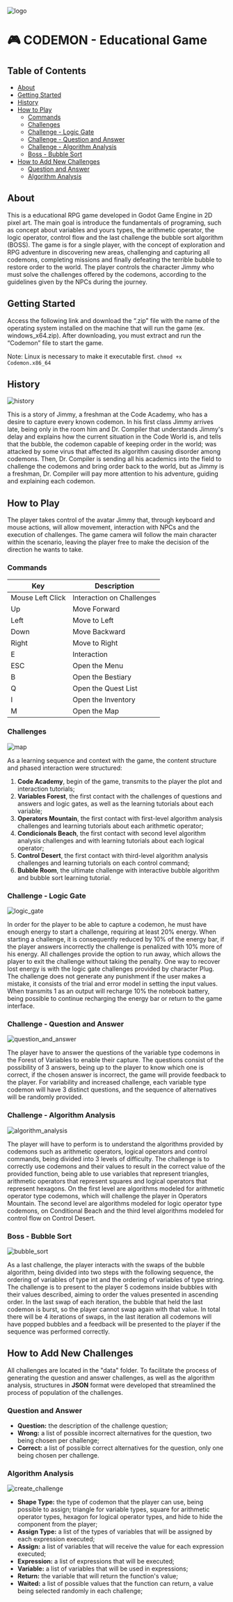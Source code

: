 ![logo](https://user-images.githubusercontent.com/52884069/128723241-695ab0a2-fa93-46a3-ad35-3da025cd965d.png)
# 🎮 CODEMON - Educational Game

## Table of Contents
- [About](#about)
- [Getting Started](#getting_started)
- [History](#history)
- [How to Play](#how_to_play)
  - [Commands](#commands)
  - [Challenges](#challenges)
  - [Challenge - Logic Gate](#challenge_1)
  - [Challenge - Question and Answer](#challenge_2)
  - [Challenge - Algorithm Analysis](#challenge_3)
  - [Boss - Bubble Sort](#boss)
- [How to Add New Challenges](#how_to_create_new_challenges)
  - [Question and Answer](#question_answer)
  - [Algorithm Analysis](#algorithm_analysis)

## About <a name = "about"></a>
This is a educational RPG game developed in Godot Game Engine in 2D pixel art. The main goal is introduce the fundamentals of programing, such as concept about variables and yours types, the arithmetic operator, the logic operator, control flow and the last challenge the bubble sort algorithm (BOSS). The game is for a single player, with the concept of exploration and RPG adventure in discovering new areas, challenging and capturing all codemons, completing missions and finally defeating the terrible bubble to restore order to the world. The player controls the character Jimmy who must solve the challenges offered by the codemons, according to the guidelines given by the NPCs during the journey.

## Getting Started <a name = "getting_started"></a>
Access the following link and download the “.zip” file with the name of the operating system installed on the machine that will run the game (ex. windows_x64.zip).
After downloading, you must extract and run the “Codemon” file to start the game.

Note: Linux is necessary to make it executable first.
```chmod +x Codemon.x86_64```

## History <a name = "history"></a>

![history](https://user-images.githubusercontent.com/52884069/128772988-62830d44-ebe8-4178-851b-51df7bf92364.png)

This is a story of Jimmy, a freshman at the Code Academy, who has a desire to capture every known codemon. In his first class Jimmy arrives late, being only in the room him and Dr. Compiler that understands Jimmy's delay and explains how the current situation in the Code World is, and tells that the bubble, the codemon capable of keeping order in the world; was attacked by some virus that affected its algorithm causing disorder among codemons. Then, Dr. Compiler is sending all his academics into the field to challenge the codemons and bring order back to the world, but as Jimmy is a freshman, Dr. Compiler will pay more attention to his adventure, guiding and explaining each codemon.

## How to Play <a name = "how_to_play"></a>
The player takes control of the avatar Jimmy that, through keyboard and mouse actions, will allow movement, interaction with NPCs and the execution of challenges. The game camera will follow the main character within the scenario, leaving the player free to make the decision of the direction he wants to take.
 
### Commands <a name = "commands"></a>
| Key | Description |
|--|--|
| Mouse Left Click | Interaction on Challenges |
| Up | Move Forward |
| Left| Move to Left |
| Down| Move Backward|
| Right| Move to Right |
| E | Interaction |
| ESC | Open the Menu |
| B | Open the Bestiary |
| Q | Open the Quest List |
| I | Open the Inventory|
| M | Open the Map |


### Challenges <a name = "challenges"></a>

![map](https://user-images.githubusercontent.com/52884069/128778385-305fec49-53aa-4b83-9ec5-eff77d0f7d41.png)

As a learning sequence and context with the game, the content structure and phased interaction were structured:
  1. **Code Academy**, begin of the game, transmits to the player the plot and interaction tutorials;
  2. **Variables Forest**, the first contact with the challenges of questions and answers and logic gates, as well as the learning tutorials about each variable;
  3. **Operators Mountain**, the first contact with first-level algorithm analysis challenges and learning tutorials about each arithmetic operator;
  4. **Condicionals Beach**, the first contact with second level algorithm analysis challenges and with learning tutorials about each logical operator;
  5. **Control Desert**, the first contact with third-level algorithm analysis challenges and learning tutorials on each control command;
  6. **Bubble Room**, the ultimate challenge with interactive bubble algorithm and bubble sort learning tutorial.

### Challenge - Logic Gate <a name = "challenge_1"></a>

![logic_gate](https://user-images.githubusercontent.com/52884069/128776113-b3f66229-783f-47cf-ab49-f0ccd8b7bee4.png)

In order for the player to be able to capture a codemon, he must have enough energy to start a challenge, requiring at least 20% energy. When starting a challenge, it is consequently reduced by 10% of the energy bar, if the player answers incorrectly the challenge is penalized with 10% more of his energy. All challenges provide the option to run away, which allows the player to exit the challenge without taking the penalty. One way to recover lost energy is with the logic gate challenges provided by character Plug. The challenge does not generate any punishment if the user makes a mistake, it consists of the trial and error model in setting the input values. When transmits 1 as an output will recharge 10% the notebook battery, being possible to continue recharging the energy bar or return to the game interface.

### Challenge - Question and Answer <a name = "challenge_2"></a>

![question_and_answer](https://user-images.githubusercontent.com/52884069/128776611-a6525aac-9c0b-49f4-8b1c-d63cabd3f941.png)

The player have to answer the questions of the variable type codemons in the Forest of Variables to enable their capture. The questions consist of the possibility of 3 answers, being up to the player to know which one is correct, if the chosen answer is incorrect, the game will provide feedback to the player. For variability and increased challenge, each variable type codemon will have 3 distinct questions, and the sequence of alternatives will be randomly provided.

### Challenge - Algorithm Analysis <a name = "challenge_3"></a>

![algorithm_analysis](https://user-images.githubusercontent.com/52884069/128777056-0d72e716-8e67-4b81-b73a-fd5d8e8fa2c9.png)

The player will have to perform is to understand the algorithms provided by codemons such as arithmetic operators, logical operators and control commands, being divided into 3 levels of difficulty. The challenge is to correctly use codemons and their values to result in the correct value of the provided function, being able to use variables that represent triangles, arithmetic operators that represent squares and logical operators that represent hexagons.
On the first level are algorithms modeled for arithmetic operator type codemons, which will challenge the player in Operators Mountain. The second level are algorithms modeled for logic operator type codemons, on Conditional Beach and the third level algorithms modeled for control flow on Control Desert.

### Boss - Bubble Sort <a name = "boss"></a>

![bubble_sort](https://user-images.githubusercontent.com/52884069/128782979-349b0144-89eb-478f-8539-3f48b205df87.png)

As a last challenge, the player interacts with the swaps of the bubble algorithm, being divided into two steps with the following sequence, the ordering of variables of type int and the ordering of variables of type string. The challenge is to present to the player 5 codemons inside bubbles with their values described, aiming to order the values presented in ascending order. In the last swap of each iteration, the bubble that held the last codemon is burst, so the player cannot swap again with that value. In total there will be 4 iterations of swaps, in the last iteration all codemons will have popped bubbles and a feedback will be presented to the player if the sequence was performed correctly.

## How to Add New Challenges <a name = "how_to_create_new_challenges"></a>

All challenges are located in the "data" folder. To facilitate the process of generating the question and answer challenges, as well as the algorithm analysis, structures in **JSON** format were developed that streamlined the process of population of the challenges.

### Question and Answer <a name = "question_answer"></a>
  - **Question:** the description of the challenge question;
  - **Wrong:** a list of possible incorrect alternatives for the question, two being chosen per challenge;
  - **Correct:** a list of possible correct alternatives for the question, only one being chosen per challenge.

### Algorithm Analysis <a name = "algorithm_analysis"></a>

![create_challenge](https://user-images.githubusercontent.com/52884069/128783837-6300abcf-b43f-42be-be0a-ccf7c4706c56.png)

  - **Shape Type:** the type of codemon that the player can use, being possible to assign; triangle for variable types, square for arithmetic operator types, hexagon for logical operator types, and hide to hide the component from the player;
  - **Assign Type:** a list of the types of variables that will be assigned by each expression executed;
  - **Assign:** a list of variables that will receive the value for each expression executed;
  - **Expression:** a list of expressions that will be executed;
  - **Variable:** a list of variables that will be used in expressions;
  - **Return:** the variable that will return the function's value;
  - **Waited:** a list of possible values that the function can return, a value being selected randomly in each challenge;
